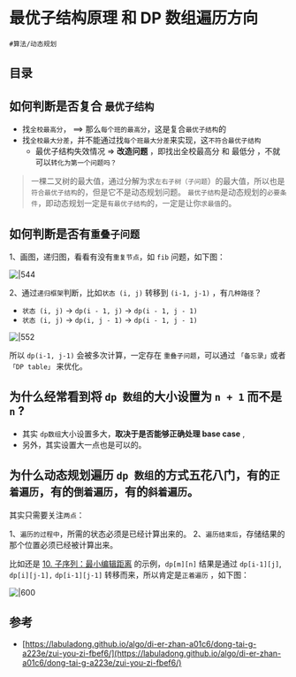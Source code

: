 
# 最优子结构原理 和 DP 数组遍历方向


`#算法/动态规划` 


## 目录
<!-- toc -->
 ## 如何判断是否复合 `最优子结构` 

- 找`全校最高分`， ==>  那么`每个班的最高分`，这是复合`最优子结构`的
- 找`全校最大分差`，并不能通过找`每个班最大分差`来实现，这`不符合最优子结构`
	- 最优子结构失效情况 => **改造问题** ，即找出全校最高分 和 最低分 ，不就可以`转化为第一个问题吗？`


>  一棵二叉树的最大值，通过分解为求`左右子树（子问题`）的最大值，所以也是`符合最优子结构`的，但是它不是动态规划问题。 `最优子结构`是动态规划的`必要条件`，即动态规划一定是`有最优子结构`的，一定是让你`求最值`的。 


## 如何判断是否有`重叠子问题`

1、画图，递归图，看看有没有`重复节点`，如 `fib` 问题，如下图：

![|544](https://832-1310531898.cos.ap-beijing.myqcloud.com/37c23ab67a80007f1861229e24b2bf8d.png)

2、通过`递归框架`判断，比如`状态 (i, j)` 转移到 `(i-1, j-1)` ，有`几种路径`？

- `状态 (i, j)` → `dp(i - 1, j)` → `dp(i - 1, j - 1)`
-  `状态 (i, j)` → `dp(i, j - 1)` → `dp(i - 1, j - 1)`

![|552](https://832-1310531898.cos.ap-beijing.myqcloud.com/c7281993ba6194128ae2e841e3711650.png)

所以 `dp(i-1, j-1)` 会被多次计算，一定存在 `重叠子问题`，可以通过 `「备忘录」`或者`「DP table」` 来优化。


## 为什么经常看到将 `dp 数组`的大小设置为 `n + 1` 而不是 `n` ?

- 其实 `dp数组`大小设置多大，**取决于是否能够正确处理 base case** ,  
- 另外，其实设置大一点也是可以的。

## 为什么动态规划遍历 `dp 数组`的方式五花八门，有的`正着遍历`，有的`倒着遍历`，有的`斜着遍历`。

其实只需要关注`两点`：

1、`遍历的过程中`，所需的状态必须是已经计算出来的。
2、`遍历结束后`，存储结果的那个位置必须已经被计算出来。

比如还是  [10. 子序列：最小编辑距离](/post/O5en61VL.html) 的示例，`dp[m][n]` 结果是通过 `dp[i-1][j]`, `dp[i][j-1],` `dp[i-1][j-1]` 转移而来，所以肯定是`正着遍历` ，如下图：

![|600](https://832-1310531898.cos.ap-beijing.myqcloud.com/b67cadcca89e5d789190d70ab50298d0.png)




## 参考

- [https://labuladong.github.io/algo/di-er-zhan-a01c6/dong-tai-g-a223e/zui-you-zi-fbef6/](https://labuladong.github.io/algo/di-er-zhan-a01c6/dong-tai-g-a223e/zui-you-zi-fbef6/)
